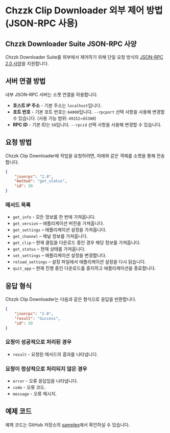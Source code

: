 # Chzzk Clip Downloader 외부 제어 방법 (JSON-RPC 사용)

## Chzzk Downloader Suite JSON-RPC 사양
Chzzk Downloader Suite를 외부에서 제어하기 위해 단일 요청 방식의 [JSON-RPC 2.0 사양](https://www.jsonrpc.org/specification)을 지원합니다.

## 서버 연결 방법
내부 JSON-RPC 서버는 소켓 연결을 허용합니다.

* **호스트 IP 주소** - 기본 주소는 `localhost`입니다.
* **포트 번호** - 기본 포트 번호는 `64000`입니다. `--rpcport` 선택 사항을 사용해 변경할 수 있습니다. (사용 가능 범위: `49152`~`65300`)
* **RPC ID** - 기본 ID는 `50`입니다. `--rpcid` 선택 사항을 사용해 변경할 수 있습니다.

## 요청 방법
Chzzk Clip Downloader에 작업을 요청하려면, 아래와 같은 객체를 소켓을 통해 전송합니다.

```json
{
    "jsonrpc": "2.0",
    "method": "get_status",
    "id": 50
}
```

### 메서드 목록
* `get_info` - 모든 정보를 한 번에 가져옵니다.
* `get_version` – 애플리케이션 버전을 가져옵니다.
* `get_settings` – 애플리케이션 설정을 가져옵니다.
* `get_channel` – 채널 정보를 가져옵니다.
* `get_clip` – 현재 클립을 다운로드 중인 경우 해당 정보를 가져옵니다.
* `get_status` – 현재 상태를 가져옵니다.
* `set_settings` – 애플리케이션 설정을 변경합니다.
* `reload_settings` – 설정 파일에서 애플리케이션 설정을 다시 읽습니다.
* `quit_app` – 현재 진행 중인 다운로드를 중지하고 애플리케이션을 종료합니다.

## 응답 형식
Chzzk Clip Downloader는 다음과 같은 형식으로 응답을 반환합니다.

```json
{
    "jsonrpc": "2.0",
    "result": "Success",
    "id": 50
}
```

### 요청이 성공적으로 처리된 경우
* `result` - 요청된 메서드의 결과를 나타냅니다.

### 요청이 정상적으로 처리되지 않은 경우
* `error` - 오류 응답임을 나타냅니다.
* `code` - 오류 코드.
* `message` - 오류 메시지.

## 예제 코드
예제 코드는 GitHub 저장소의 [samples](https://github.com/Choonholic/ChzzkDownloader/blob/main/samples/)에서 확인하실 수 있습니다.
